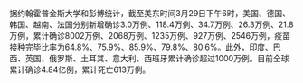 据约翰霍普金斯大学和彭博统计，截至美东时间3月29日下午6时，美国、德国、韩国、越南、法国分别新增确诊3.0万例、118.4万例、34.7万例、26.3万例、21.8万例，累计确诊8002万例、2068万例、1235万例、927万例、2546万例，疫苗接种完毕比率为64.8%、75.9%、85.9%、79.8%、80.6%。此外，印度、巴西、英国、俄罗斯、土耳其、意大利、西班牙累计确诊超过1000万例。目前全球累计确诊4.84亿例，累计死亡613万例。